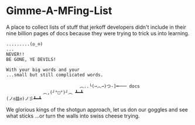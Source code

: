 # Gimme-A-MFing-List
A place to collect lists of stuff that jerkoff developers didn't include in their nine billion pages of docs because they were trying to trick us into learning.
```
.........(◎_⊙)
...
NEVER!! 
BE GONE, YE DEVILS!

With your big words and your 
...small but still complicated words.

                            ︵..╰(⇀︿⇀)つ-]═─── docs
              ︵,(╯°□°)╯︵ ┻━┻                                   
(ノಠ益ಠ)ノ彡┻━┻                                                 

```
We glorious kings of the shotgun approach, let us don our goggles and see what sticks 
...or turn the walls into swiss cheese trying.
